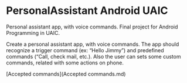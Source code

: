 # PersonalAssistant Android UAIC
Personal assistant app, with voice commands. Final project for Android Programming in UAIC.  

Create a personal assistant app, with voice commands. The app should recognize a trigger command
(ex: “Hello Jimmy”) and predefined commands (“Call, check mail, etc.). Also the user can sets some
custom commands, related with some actions on phone.  

[Accepted commands](Accepted commands.md)